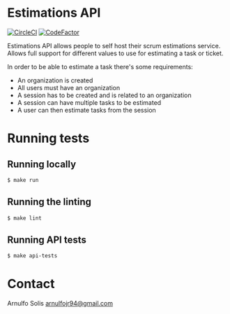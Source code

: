 # Estimations API

[![CircleCI](https://circleci.com/gh/arnulfojr/scrum-estimations-api.svg?style=svg)](https://circleci.com/gh/arnulfojr/scrum-estimations-api)
[![CodeFactor](https://www.codefactor.io/repository/github/arnulfojr/scrum-estimations-api/badge)](https://www.codefactor.io/repository/github/arnulfojr/scrum-estimations-api)

Estimations API allows people to self host their scrum estimations service.
Allows full support for different values to use for estimating a task or ticket.

In order to be able to estimate a task there's some requirements:

- An organization is created
- All users must have an organization
- A session has to be created and is related to an organization
- A session can have multiple tasks to be estimated
- A user can then estimate tasks from the session

# Running tests

## Running locally

```bash
$ make run
```

## Running the linting

```bash
$ make lint
```

## Running API tests

```bash
$ make api-tests
```


# Contact

Arnulfo Solis
arnulfojr94@gmail.com
